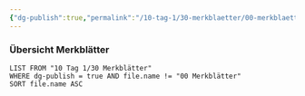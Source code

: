 ```yaml
---
{"dg-publish":true,"permalink":"/10-tag-1/30-merkblaetter/00-merkblaetter/"}
---
```


### Übersicht Merkblätter

```dataview
LIST FROM "10 Tag 1/30 Merkblätter"
WHERE dg-publish = true AND file.name != "00 Merkblätter"
SORT file.name ASC
```